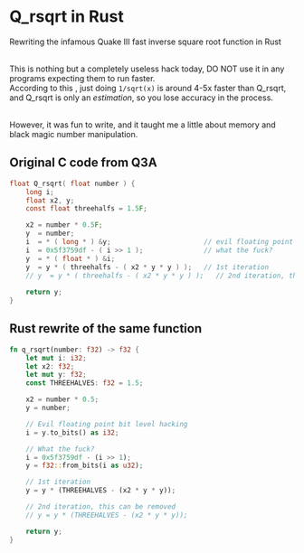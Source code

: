 # Q_rsqrt in Rust
Rewriting the infamous Quake III fast inverse square root function in Rust <br><br>

This is nothing but a completely useless hack today, DO NOT use it in any programs expecting them to run faster. <br>
According to this , just doing `1/sqrt(x)` is around 4-5x faster than Q_rsqrt, and Q_rsqrt is only an *estimation*, so you lose accuracy in the process.<br><br>

However, it was fun to write, and it taught me a little about memory and black magic number manipulation.<br>

## Original C code from Q3A
```c
float Q_rsqrt( float number ) {
	long i;
	float x2, y;
	const float threehalfs = 1.5F;

	x2 = number * 0.5F;
	y  = number;
	i  = * ( long * ) &y;                       // evil floating point bit level hacking
	i  = 0x5f3759df - ( i >> 1 );               // what the fuck? 
	y  = * ( float * ) &i;
	y  = y * ( threehalfs - ( x2 * y * y ) );   // 1st iteration
	// y  = y * ( threehalfs - ( x2 * y * y ) );   // 2nd iteration, this can be removed
	
	return y;
}
```
## Rust rewrite of the same function 
```rust
fn q_rsqrt(number: f32) -> f32 {
    let mut i: i32;
    let x2: f32;
    let mut y: f32;
    const THREEHALVES: f32 = 1.5;

    x2 = number * 0.5;
    y = number;

    // Evil floating point bit level hacking
    i = y.to_bits() as i32;

    // What the fuck?
    i = 0x5f3759df - (i >> 1);
    y = f32::from_bits(i as u32);

    // 1st iteration
    y = y * (THREEHALVES - (x2 * y * y));

    // 2nd iteration, this can be removed
    // y = y * (THREEHALVES - (x2 * y * y));

    return y;
}
```

